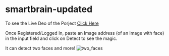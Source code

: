 # smartbrain-updated

To see the Live Deo of the Porject [Click Here](https://smartbrain-face-reg-app.herokuapp.com/)

Once Registered/Logged In, paste an Image address (of an Image with face) in the input field and click on Detect to 
see the magic.

It can detect two faces and more!
![two_faces](https://user-images.githubusercontent.com/65464535/125629363-45aa42ac-98d8-4c99-a230-f9e8ce44c270.png)

